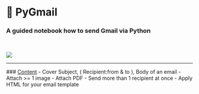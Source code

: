 #  💌 PyGmail
### A guided notebook how to send Gmail via Python 
<br>

![](https://github.com/wallik2/PyGmail/blob/main/readmepic/cat.png?raw=true)

<hr>
### <u>Content</u>
- Cover Subject, ( Recipient:from & to ), Body of an email
- Attach >= 1 image
- Attach PDF
- Send more than 1 recipient at once
- Apply HTML for your email template
